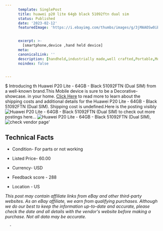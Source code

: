 ```yaml
---
      template: SinglePost
      title: huawei p20 lite 64gb black 51092ftn dual sim 
      status: Published
      date: '2023-02-12'
      featuredImage: 'https://i.ebayimg.com/thumbs/images/g/3jMAAOSw0iBj2UZp/s-l225.jpg'
       

      excerpt: >-
        [smartphone,device ,hand held device]
      meta:
      canonicalLink: ''
      description: [handheld,industrially made,well crafted,Portable,Mobile,Compact,Convenient,Lightweight,Maneuverable,Man-portable,Miniature,Carriable,Hand-held,Light,Holdable,Transportable,Mobile device,Pocket-sized,On-the-go,Wireless,Cordless,Compact size,Convenient size, smartphone,device ,hand held device]
      noindex: false
      

---
```

$
      Introducing th Huawei P20 Lite - 64GB - Black 51092FTN (Dual SIM) from a well-known brand.This Mobile device  is sure to be a Decorative-showcase. in your home. [Click Here](https://www.ebay.com/itm/404136019778?hash=item5e18624742%3Ag%3A3jMAAOSw0iBj2UZp&mkevt=1&mkcid=1&mkrid=711-53200-19255-0&campid=%253CePNCampaignId%253E&customid=%253CreferenceId%253E&toolid=10049) to read more to learn about the shipping costs and additional details for the Huawei P20 Lite - 64GB - Black 51092FTN (Dual SIM). Shipping cost is undefined.Here is the posting visibly ![Huawei P20 Lite - 64GB - Black 51092FTN (Dual SIM)](https://i.ebayimg.com/thumbs/images/g/3jMAAOSw0iBj2UZp/s-l225.jpg) to check out more postings here... ![Huawei P20 Lite - 64GB - Black 51092FTN (Dual SIM)](https://i.ebayimg.com/images/g/3jMAAOSw0iBj2UZp/s-l1600.jpg), ![check vendor page](https://origin-galleryplus.ebayimg.com/ws/web/404136019778_2_0_1/225x225.jpg,https://origin-galleryplus.ebayimg.com/ws/web/404136019778_3_0_1/225x225.jpg,https://origin-galleryplus.ebayimg.com/ws/web/404136019778_4_0_1/225x225.jpg,https://origin-galleryplus.ebayimg.com/ws/web/404136019778_5_0_1/225x225.jpg,https://origin-galleryplus.ebayimg.com/ws/web/404136019778_6_0_1/225x225.jpg,https://origin-galleryplus.ebayimg.com/ws/web/404136019778_7_0_1/225x225.jpg,https://origin-galleryplus.ebayimg.com/ws/web/404136019778_8_0_1/225x225.jpg,https://origin-galleryplus.ebayimg.com/ws/web/404136019778_9_0_1/225x225.jpg,https://origin-galleryplus.ebayimg.com/ws/web/404136019778_10_0_1/225x225.jpg,https://origin-galleryplus.ebayimg.com/ws/web/404136019778_11_0_1/225x225.jpg,https://origin-galleryplus.ebayimg.com/ws/web/404136019778_12_0_1/225x225.jpg,https://origin-galleryplus.ebayimg.com/ws/web/404136019778_13_0_1/225x225.jpg,https://origin-galleryplus.ebayimg.com/ws/web/404136019778_14_0_1/225x225.jpg,https://origin-galleryplus.ebayimg.com/ws/web/404136019778_15_0_1/225x225.jpg,https://origin-galleryplus.ebayimg.com/ws/web/404136019778_16_0_1/225x225.jpg)'

      

 ## Technical Facts 



     
      

 - Condition- For parts or not working 


      

 - Listed Price- 60.00 


      

 - Currency- USD 


      

 - Feedback score - 288 


      

 - Location - US 


      
      

 *_This post may contain affiliate links from eBay and other third-party websites. As an eBay affiliate, we earn from qualifying purchases. Although we do our best to keep the information up-to-date and accurate, please check the date and all details with the vendor's website before making a purchase. Not all data may be accurate._*




      -
